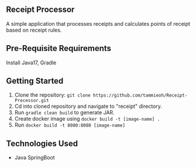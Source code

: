 ## Receipt Processor
A simple application that processes receipts and calculates points of receipt based on receipt rules.

## Pre-Requisite Requirements
Install Java17, Gradle

## Getting Started 
1. Clone the repository: `git clone https://github.com/tammieoh/Receipt-Processor.git`
2. Cd into cloned repository and navigate to "receipt" directory.
3. Run `gradle clean build` to generate JAR.
5. Create docker image using `docker build -t [image-name] .`
6. Run `docker build -t 8080:8080 [image-name]`

## Technologies Used
- Java SpringBoot
